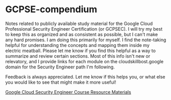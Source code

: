 # GCPSE-compendium
Notes related to publicly available study material for the Google Cloud Professional Security Engineer Certification (or GCPSEC). I will try my best to keep this as organized and as consistent as possible, but I can't make any hard promises. I am doing this primarily for myself. I find the note-taking helpful for understanding the concepts and mapping them inside my electric meatball. Please let me know if you find this helpful as a way to summarize and review certain sections. Most of this info isn't new or relevatory, and I provide links for each module on the cloudskillbost.google domain for the Security Engineer path I'm following. 

Feedback is always appreciated. Let me know if this helps you, or what else you would like to see that might make it more useful!

[Google Cloud Security Engineer Course Resource Materials](https://www.cloudskillsboost.google/paths/15/course_templates/397/documents/455189)
 
